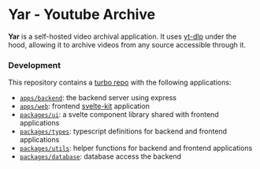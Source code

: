 # Yar - Youtube Archive

**Yar** is a self-hosted video archival application. It uses [yt-dlp](https://github.com/yt-dlp/yt-dlp) under the hood, allowing it to archive videos from any source accessible through it.

### Development

This repository contains a [turbo repo](https://turbo.build/repo) with the following applications:

-   [`apps/backend`](./apps/backend): the backend server using express
-   [`apps/web`](./apps/web): frontend [svelte-kit](https://kit.svelte.dev/) application
-   [`packages/ui`](./packages/ui): a svelte component library shared with frontend applications
-   [`packages/types`](./packages/types): typescript definitions for backend and frontend applications
-   [`packages/utils`](./packages/utils): helper functions for backend and frontend applications
-   [`packages/database`](./packages/database): database access the backend
